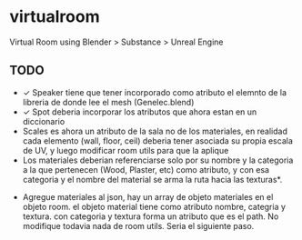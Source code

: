 # virtualroom
Virtual Room using Blender > Substance > Unreal Engine

## TODO

- &#10003; Speaker tiene que tener incorporado como atributo el elemnto de la libreria de donde lee el mesh (Genelec.blend)
- &#10003; Spot deberia incorporar los atributos que ahora estan en un diccionario
- Scales es ahora un atributo de la sala no de los materiales, en realidad cada elemento (wall, floor, ceil) deberia tener asociada su propia escala de UV, y luego modificar room utils para que la aplique
- Los materiales deberian referenciarse solo por su nombre y la categoria a la que pertenecen (Wood, Plaster, etc) como atributo, y con esa categoria y el nombre del material se arma la ruta hacia las texturas*. 

* Agregue materiales al json, hay un array de objeto materiales en el objeto room. el objeto material tiene como atributo nombre, categria y textura. con categoria y textura forma un atributo que es el path. No modifique todavia nada de room utils. Seria el siguiente paso.
